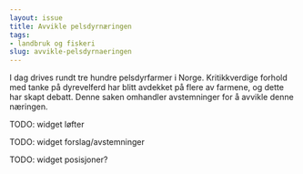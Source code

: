 ```yaml
---
layout: issue
title: Avvikle pelsdyrnæringen
tags:
- landbruk og fiskeri
slug: avvikle-pelsdyrnaeringen
---
```


I dag drives rundt tre hundre pelsdyrfarmer i Norge. Kritikkverdige forhold med tanke på dyrevelferd har blitt avdekket på flere av farmene, og dette har skapt debatt. Denne saken omhandler avstemninger for å avvikle denne næringen.

TODO: widget løfter

TODO: widget forslag/avstemninger

TODO: widget posisjoner?

